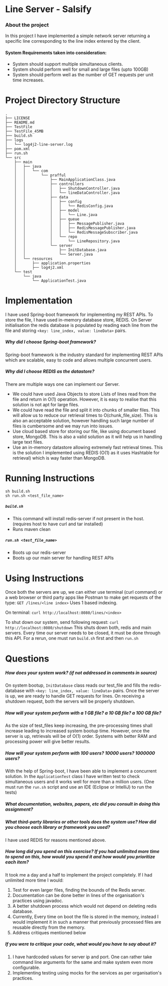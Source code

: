 # Line Server - Salsify
### About the project
In this project I have implemented a simple network server returning a specific line corresponding to the line index entered by the client.
#### System Requirements taken into consideration:
- System should support multiple simultaneous clients.
- System should perform well for small and large files (upto 100GB)
- System should perform well as the number of GET requests per unit time increases.
# Project Directory Structure
```
.
├── LICENSE
├── README.md
├── TestFile
├── TestFile_45MB
├── build.sh
├── logs
│   └── log4j2-line-server.log
├── pom.xml
├── run.sh
└── src
    ├── main
    │   ├── java
    │   │   └── com
    │   │       └── prafful
    │   │           ├── MainApplicationClass.java
    │   │           ├── controllers
    │   │           │   ├── ShutdownController.java
    │   │           │   └── lineDataController.java
    │   │           ├── data
    │   │           │   ├── config
    │   │           │   │   └── RedisConfig.java
    │   │           │   ├── model
    │   │           │   │   └── Line.java
    │   │           │   ├── queue
    │   │           │   │   ├── MessagePublisher.java
    │   │           │   │   ├── RedisMessagePublisher.java
    │   │           │   │   └── RedisMessageSubscriber.java
    │   │           │   └── repo
    │   │           │       └── LineRepository.java
    │   │           └── server
    │   │               ├── InitDatabase.java
    │   │               └── Server.java
    │   └── resources
    │       ├── application.properties
    │       ├── log4j2.xml
    └── test
        └── java
            └── ApplicationTest.java
```

# Implementation
I have used Spring-boot framework for implementing my REST APIs. To store the file, I have used in-memory database store, REDIS. On Server initialisation the redis database is populated by reading each line from the file and storing ```<key: line_index, value: lineData>``` pairs.

##### Why did I choose Spring-boot framework?
Spring-boot framework is the industry standard for implementing REST APIs which are scalable, easy to code and allows multiple concurrent users.

##### Why did I choose REDIS as the datastore?
There are multiple ways one can implement our Server. 
- We could have used Java Objects to store Lists of lines read from the file and return in O(1) operation. However, it is easy to realise that this solution is not apt for large files.
- We could have read the file and split it into chunks of smaller files. This will allow us to reduce our retrieval times to O(chunk_file_size). This is also an acceptable solution, however handling such large number of files is cumbersome and we may run into issues.
- Use cloud based store for storing our file, like using document based store, MongoDB. This is also a valid solution as it will help us in handling large text files.
- Use an in-memory datastore allowing extremely fast retrieval times. This is the solution I implemented using REDIS (O(1) as it uses Hashtable for retrieval) which is way faster than MongoDB.

# Running Instructions
```
sh build.sh
sh run.sh <test_file_name>
```
##### ```build.sh```
- This command will install redis-server if not present in the host. (requires host to have curl and tar installed)
- Runs maven clean

##### ```run.sh <test_file_name>```
- Boots up our redis-server
- Boots up our main server for handling REST APIs

# Using Instructions
Once both the servers are up, we can either use terminal (curl command) or a web browser or third party apps like Postman to make get requests of the type:
```GET /lines/<line index>```
Uses 1 based indexing.

On terminal:
```curl http://localhost:8080/lines/<index>```

To shut down our system, send following request:
```curl http://localhost:8080/shutdown```
This shuts down both, redis and main servers.
Every time our server needs to be closed, it must be done through this API.
For a rerun, one must run ```build.sh``` first and then ```run.sh```

# Questions
##### How does your system work? (if not addressed in comments in source)
On system bootup, ```InitDatabase``` class reads our test_file and fills the redis-database with ```<key: line_index, value: lineData>``` pairs. Once the server is up, we are ready to handle GET requests for lines.
On receiving a shutdown request, both the servers will be properly shutdown.
##### How will your system perform with a 1 GB file? a 10 GB file? a 100 GB file?
As the size of test_files keep increasing, the pre-processing times shall increase leading to increased system bootup time. However, once the server is up, retrievals will be of O(1) order. Systems with better RAM and processing power will give better results.
##### How will your system perform with 100 users? 10000 users? 1000000 users?
With the help of Spring-boot, I have been able to implement a concurrent solution. In the ```ApplicationTest``` class I have written test to check simultaneous users and it works well for more than a million users. (One must run the ```run.sh``` script and use an IDE (Eclipse or IntelliJ) to run the tests)
##### What documentation, websites, papers, etc did you consult in doing this assignment?
##### What third-party libraries or other tools does the system use? How did you choose each library or framework you used?
I have used REDIS for reasons mentioned above.
##### How long did you spend on this exercise? If you had unlimited more time to spend on this, how would you spend it and how would you prioritize each item?
It took me a day and a half to implement the project completely. If I had unlimited more time I would:
1. Test for even larger files, finding the bounds of the Redis server.
2. Documentation can be done better in lines of the organisation's practices using javadoc.
3. A better shutdown process which would not depend on deleting redis database.
4. Currently, Every time on boot the file is stored in the memory, instead I would implement it in such a manner that previously processed files are reusable directly from the memory.
4. Address critiques mentioned below
##### If you were to critique your code, what would you have to say about it?
1. I have hardcoded values for server ip and port. One can rather take command line arguments for the same and make system even more configurable.
3. Implementing testing using mocks for the services as per organisation's practices.